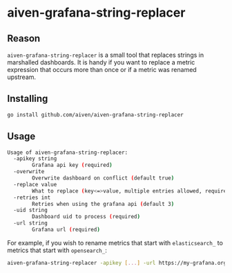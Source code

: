 # aiven-grafana-string-replacer

## Reason

`aiven-grafana-string-replacer` is a small tool that replaces strings in marshalled dashboards.
It is handy if you want to replace a metric expression that occurs more than once or if a metric was renamed upstream.

## Installing

```bash
go install github.com/aiven/aiven-grafana-string-replacer
```

## Usage
```bash
Usage of aiven-grafana-string-replacer:
  -apikey string
    	Grafana api key (required)
  -overwrite
    	Overwrite dashboard on conflict (default true)
  -replace value
    	What to replace (key<=>value, multiple entries allowed, required)
  -retries int
    	Retries when using the grafana api (default 3)
  -uid string
    	Dashboard uid to process (required)
  -url string
    	Grafana url (required)
```


For example, if you wish to rename metrics that start with `elasticsearch_` to metrics that start with `opensearch_`:

```bash
aiven-grafana-string-replacer -apikey [...] -url https://my-grafana.org/ -replace "elasticsearch_<=>opensearch_" -uid [...]
```

